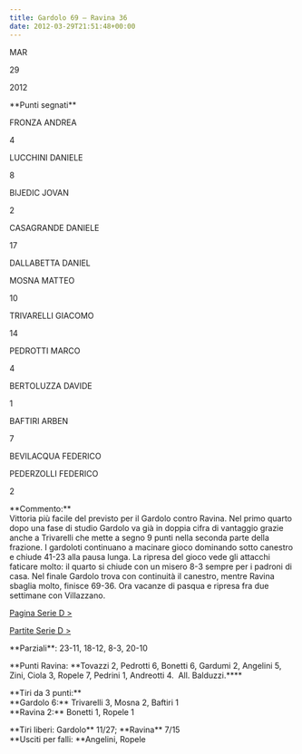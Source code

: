 ```yaml
---
title: Gardolo 69 – Ravina 36
date: 2012-03-29T21:51:48+00:00
---
```

MAR

29

2012

\*\*Punti segnati\*\*

FRONZA ANDREA

4

LUCCHINI DANIELE

8

BIJEDIC JOVAN

2

CASAGRANDE DANIELE

17

DALLABETTA DANIEL

MOSNA MATTEO

10

TRIVARELLI GIACOMO

14

PEDROTTI MARCO

4

BERTOLUZZA DAVIDE

1

BAFTIRI ARBEN

7

BEVILACQUA FEDERICO

PEDERZOLLI FEDERICO

2

\*\*Commento:\*\*  
Vittoria più facile del previsto per il Gardolo contro Ravina. Nel primo quarto dopo una fase di studio Gardolo va già in doppia cifra di vantaggio grazie anche a Trivarelli che mette a segno 9 punti nella seconda parte della frazione. I gardoloti continuano a macinare gioco dominando sotto canestro e chiude 41-23 alla pausa lunga. La ripresa del gioco vede gli attacchi faticare molto: il quarto si chiude con un misero 8-3 sempre per i padroni di casa. Nel finale Gardolo trova con continuità il canestro, mentre Ravina sbaglia molto, finisce 69-36. Ora vacanze di pasqua e ripresa fra due settimane con Villazzano.

[Pagina Serie D >](http://www.basketgardolo.it/serie-d)

[Partite Serie D >](http://www.basketgardolo.it/?tag=serie-d&cat=11)

\*\*Parziali\*\*: 23-11, 18-12, 8-3, 20-10

\*\*Punti Ravina: \*\*Tovazzi 2, Pedrotti 6, Bonetti 6, Gardumi 2, Angelini 5, Zini, Ciola 3, Ropele 7, Pedrini 1, Andreotti 4.  All. Balduzzi.\*\*\*\*

\*\*Tiri da 3 punti:\*\*  
\*\*Gardolo 6:\*\* Trivarelli 3, Mosna 2, Baftiri 1  
\*\*Ravina 2:\*\* Bonetti 1, Ropele 1

\*\*Tiri liberi: Gardolo\*\* 11/27; \*\*Ravina\*\* 7/15  
\*\*Usciti per falli: \*\*Angelini, Ropele